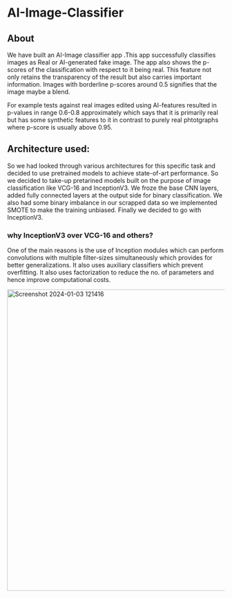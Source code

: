 # AI-Image-Classifier

## About
We have built an AI-Image classifier app .This app successfully classifies images as Real or AI-generated fake image. The app also shows the p-scores of the classification with respect to it being real. This feature not only retains the transparency of the result but also carries important information. Images with borderline p-scores around 0.5 signifies that the image maybe a blend. 

For example tests against real images edited using AI-features resulted in p-values in range 0.6-0.8 approximately which says that it is primarily real but has some synthetic features to it in contrast to purely real phtotgraphs where p-score is usually above 0.95. 

## Architecture used:
So we had looked through various architectures for this specific task and decided to use pretrained models to achieve state-of-art performance.
So we decided to take-up pretarined models built on the purpose of image classification like VCG-16 and InceptionV3. We froze the base CNN layers, added fully connected layers at the output side for binary classification. We also had some binary imbalance in our scrapped data so we implemented SMOTE to make the training unbiased. Finally we decided to go with InceptionV3.

### why InceptionV3 over VCG-16 and others?
One of the main reasons is the use of Inception modules which can perform convolutions with multiple filter-sizes simultaneously which provides for better generalizations. It also uses auxiliary classifiers which prevent overfitting. It also uses factorization to reduce the no. of parameters and hence improve computational costs.


<img width="696" alt="Screenshot 2024-01-03 121416" src="https://github.com/anishhello/home-doc-assistant/assets/133523672/98473ecf-2e6a-40df-b985-26a68080f04c">

